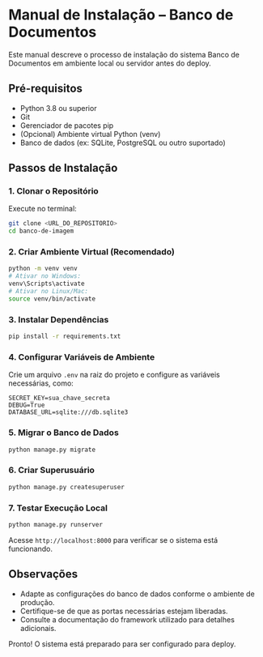 # Manual de Instalação – Banco de Documentos

Este manual descreve o processo de instalação do sistema Banco de Documentos em ambiente local ou servidor antes do deploy.

## Pré-requisitos
- Python 3.8 ou superior
- Git
- Gerenciador de pacotes pip
- (Opcional) Ambiente virtual Python (venv)
- Banco de dados (ex: SQLite, PostgreSQL ou outro suportado)

## Passos de Instalação

### 1. Clonar o Repositório
Execute no terminal:
```bash
git clone <URL_DO_REPOSITORIO>
cd banco-de-imagem
```

### 2. Criar Ambiente Virtual (Recomendado)
```bash
python -m venv venv
# Ativar no Windows:
venv\Scripts\activate
# Ativar no Linux/Mac:
source venv/bin/activate
```

### 3. Instalar Dependências
```bash
pip install -r requirements.txt
```

### 4. Configurar Variáveis de Ambiente
Crie um arquivo `.env` na raiz do projeto e configure as variáveis necessárias, como:
```
SECRET_KEY=sua_chave_secreta
DEBUG=True
DATABASE_URL=sqlite:///db.sqlite3
```

### 5. Migrar o Banco de Dados
```bash
python manage.py migrate
```

### 6. Criar Superusuário
```bash
python manage.py createsuperuser
```

### 7. Testar Execução Local
```bash
python manage.py runserver
```
Acesse `http://localhost:8000` para verificar se o sistema está funcionando.

## Observações
- Adapte as configurações do banco de dados conforme o ambiente de produção.
- Certifique-se de que as portas necessárias estejam liberadas.
- Consulte a documentação do framework utilizado para detalhes adicionais.

Pronto! O sistema está preparado para ser configurado para deploy.
